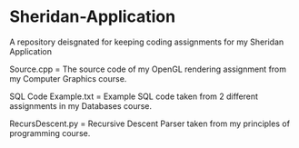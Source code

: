 # Sheridan-Application
A repository deisgnated for keeping coding assignments for my Sheridan Application


Source.cpp = The source code of my OpenGL rendering assignment from my Computer Graphics course.

SQL Code Example.txt = Example SQL code taken from 2 different assignments in my Databases course.

RecursDescent.py = Recursive Descent Parser taken from my principles of programming course.
